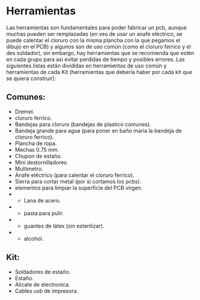 # Herramientas

Las herramientas son fundamentales para poder fabricar un pcb, aunque muchas pueden ser remplazadas (en ves de usar un anafe eléctrico, se puede calentar el cloruro con la misma plancha con la que pegamos el dibujo en el PCB) y algunos son de uso común (como el cloruro ferrico y el des soldador), sin embargo, hay herramientas que se recomienda que estén en cada grupo para asi evitar perdidas de tiempo y posibles errores.
Las siguientes listas están divididas en herramientas de uso común y herramientas de cada Kit (herramientas que debería haber por cada kit que se quiera construir):

## Comunes:

- Dremel.
- cloruro ferrico.
- Bandejas para cloruro (bandejas de plastico comunes).
- Bandeja grande para agua (para poner en baño maria la bandeja de cloruro ferrico). 
- Plancha de ropa.
- Mechas 0.75 mm.
- Chupon de estaño.
- Mini destornilladores.
- Multimetro.
- Anafe eléctrico (para calentar el cloruro ferrico).
- Sierra para cortar metal (por si cortamos los pcbs).
- elementos para limpiar la superficie del PCB virgen.
- - Lana de acero.
- - pasta para pulir.
- - guantes de látex (sin esterilizar).
- - alcohol.

## Kit:

- Soldadores de estaño.
- Estaño.
- Alicate de electronica.
- Cables usb de impresora.


